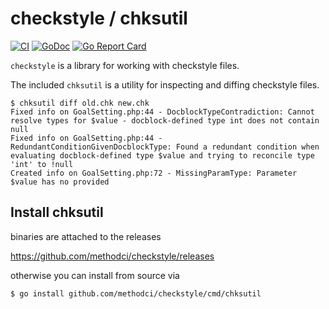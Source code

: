 # checkstyle / chksutil

[![CI](https://github.com/methodci/checkstyle/actions/workflows/ci.yml/badge.svg)](https://github.com/methodci/checkstyle/actions/workflows/ci.yml)
[![GoDoc](https://godoc.org/github.com/methodci/checkstyle?status.svg)](https://godoc.org/github.com/methodci/checkstyle)
[![Go Report Card](https://goreportcard.com/badge/github.com/methodci/checkstyle)](https://goreportcard.com/report/github.com/methodci/checkstyle)

`checkstyle` is a library for working with checkstyle files.

The included `chksutil` is a utility for inspecting and diffing checkstyle files.

```console
$ chksutil diff old.chk new.chk
Fixed info on GoalSetting.php:44 - DocblockTypeContradiction: Cannot resolve types for $value - docblock-defined type int does not contain null
Fixed info on GoalSetting.php:44 - RedundantConditionGivenDocblockType: Found a redundant condition when evaluating docblock-defined type $value and trying to reconcile type 'int' to !null
Created info on GoalSetting.php:72 - MissingParamType: Parameter $value has no provided 
```

## Install chksutil

binaries are attached to the releases

https://github.com/methodci/checkstyle/releases

otherwise you can install from source via

```console
$ go install github.com/methodci/checkstyle/cmd/chksutil
```
